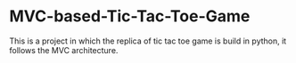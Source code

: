 # MVC-based-Tic-Tac-Toe-Game
This is a project in which the replica of tic tac toe game is build in python, it follows the MVC architecture.
